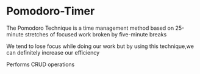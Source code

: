 # Pomodoro-Timer

The Pomodoro Technique is a time management method based on 25-minute stretches of focused work broken by five-minute breaks

We tend to lose focus while doing our work but by using this technique,we can definitely increase our efficiency

Performs CRUD operations

